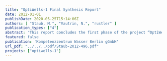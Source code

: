 ```yaml
---
title: "OptiWells-1 Final Synthesis Report"
date: 2012-01-01
publishDate: 2020-05-25T15:14:06Z
authors: [ "Staub, M.", "Vautrin, N.", "rustler" ]
publication_types: ["4"]
abstract: "This report concludes the first phase of the project “OptiWells”, which focuses on the optimization of drinking water well field operation with respect to energy efficiency. The purpose of this document is to provide sound answers to questions that utilities and well field operators are facing. Thus, it is built as a thematically organized sequence of main questions and answers rather than an extensive manuscript-like report. In total, 13 questions are addressed in detail, while 3 main “unanswered” questions and issues are detailed at the end of this report. The focus of this report is identical to the project’s focus: it addresses energy efficiency issues within the well field system. Thus, the main area of focus of the project lies in the interactions between the groundwater, the well, the pump and raw water pipe system. Drinking water treatment, as well as water distribution is not included in this study. This document, in combination with the other project deliverables, shall provide an overview of the potential optimizations for drinking water well fields. It shall yield both answers about saving potentials in general, and give some concrete examples from a French well field. By doing so, it shall assist the identification of solutions for an energyefficient groundwater abstraction, and provide a basis for a sound, practical methodology for well field energy audits and assessments."
featured: false
publication: 'Kompetenzzentrum Wasser Berlin gGmbH'
url_pdf: "../../../pdf/Staub-2012-496.pdf"
projects: ["optiwells-1"]
---
```


